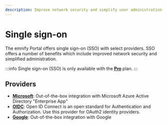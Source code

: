 ```yaml
---
description: Improve network security and simplify user administration
---
```

# Single sign-on

The emnify Portal offers single sign-on (SSO) with select providers.
SSO offers a number of benefits which include improved network security and simplified administration.

:::info
Single sign-on (SSO) is only available with the [**Pro**](https://portal.emnify.com/organisation-settings/subscription) plan.
:::

## Providers

- [**Microsoft**](https://portal.emnify.com/organisation-settings/federation/new/microsoft): Out-of-the-box integration with Microsoft Azure Active Directory "Enterprise App"
- [**OIDC**](https://portal.emnify.com/organisation-settings/federation/new/oidc): Open ID Connect is an open standard for Authentication and Authorization. Use this provider for OAuth2 identity providers.
- [**Google**](https://portal.emnify.com/organisation-settings/federation/new/google): Out-of-the-box integration with Google